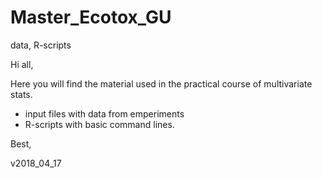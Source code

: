 # Master_Ecotox_GU
data, R-scripts

Hi all,

Here you will find the material used in the practical course of multivariate stats.
- input files with data from emperiments
- R-scripts with basic command lines.

Best,

v2018_04_17
